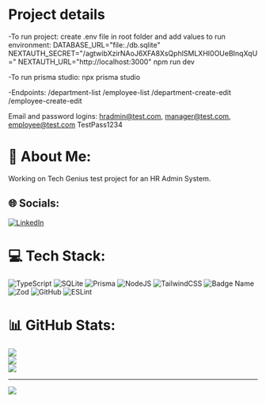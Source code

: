 # Project details
-To run project:
    create .env file in root folder and add values to run environment:
        DATABASE_URL="file:./db.sqlite"
        NEXTAUTH_SECRET="/agtwibXzirNAoJ6XFA8XsQphlSMLXHI0OUeBInqXqU="
        NEXTAUTH_URL="http://localhost:3000"
        npm run dev
        
-To run prisma studio:
    npx prisma studio

-Endpoints:
    /department-list
    /employee-list
    /department-create-edit
    /employee-create-edit

Email and password logins:
    hradmin@test.com, manager@test.com, employee@test.com
    TestPass1234

# 💫 About Me:
Working on Tech Genius test project for an HR Admin System.


## 🌐 Socials:
[![LinkedIn](https://img.shields.io/badge/LinkedIn-%230077B5.svg?logo=linkedin&logoColor=white)](https://linkedin.com/in/https://www.linkedin.com/in/deno-rautenbach-b1698018a/) 

# 💻 Tech Stack:
![TypeScript](https://img.shields.io/badge/typescript-%23007ACC.svg?style=for-the-badge&logo=typescript&logoColor=white) ![SQLite](https://img.shields.io/badge/sqlite-%2307405e.svg?style=for-the-badge&logo=sqlite&logoColor=white) ![Prisma](https://img.shields.io/badge/Prisma-3982CE?style=for-the-badge&logo=Prisma&logoColor=white) ![NodeJS](https://img.shields.io/badge/node.js-6DA55F?style=for-the-badge&logo=node.js&logoColor=white) ![TailwindCSS](https://img.shields.io/badge/tailwindcss-%2338B2AC.svg?style=for-the-badge&logo=tailwind-css&logoColor=white) ![Badge Name](https://img.shields.io/badge/tRPC-%232596BE.svg?style=for-the-badge&logo=tRPC&logoColor=white) ![Zod](https://img.shields.io/badge/zod-%233068b7.svg?style=for-the-badge&logo=zod&logoColor=white) ![GitHub](https://img.shields.io/badge/github-%23121011.svg?style=for-the-badge&logo=github&logoColor=white) ![ESLint](https://img.shields.io/badge/ESLint-4B3263?style=for-the-badge&logo=eslint&logoColor=white)
# 📊 GitHub Stats:
![](https://github-readme-stats.vercel.app/api?username=Denouement0903&theme=shadow_blue&hide_border=false&include_all_commits=false&count_private=false)<br/>
![](https://github-readme-streak-stats.herokuapp.com/?user=Denouement0903&theme=shadow_blue&hide_border=false)<br/>
![](https://github-readme-stats.vercel.app/api/top-langs/?username=Denouement0903&theme=shadow_blue&hide_border=false&include_all_commits=false&count_private=false&layout=compact)

---
[![](https://visitcount.itsvg.in/api?id=Denouement0903&icon=0&color=1)](https://visitcount.itsvg.in)

<!-- Proudly created with GPRM ( https://gprm.itsvg.in ) -->